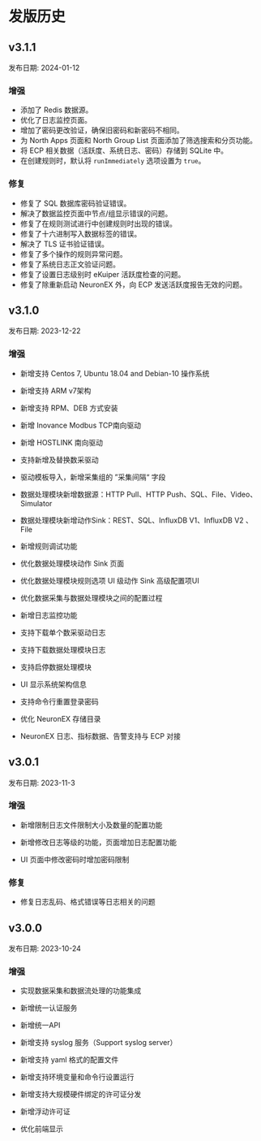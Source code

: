 # 发版历史

## v3.1.1

发布日期: 2024-01-12

### 增强
- 添加了 Redis 数据源。
- 优化了日志监控页面。
- 增加了密码更改验证，确保旧密码和新密码不相同。
- 为 North Apps 页面和 North Group List 页面添加了筛选搜索和分页功能。
- 将 ECP 相关数据（活跃度、系统日志、密码）存储到 SQLite 中。
- 在创建规则时，默认将 `runImmediately` 选项设置为 `true`。

### 修复
- 修复了 SQL 数据库密码验证错误。
- 解决了数据监控页面中节点/组显示错误的问题。
- 修复了在规则测试进行中创建规则时出现的错误。
- 修复了十六进制写入数据标签的错误。
- 解决了 TLS 证书验证错误。
- 修复了多个操作的规则异常问题。
- 修复了系统日志正文验证问题。
- 修复了设置日志级别时 eKuiper 活跃度检查的问题。
- 修复了除重新启动 NeuronEX 外，向 ECP 发送活跃度报告无效的问题。


## v3.1.0

发布日期: 2023-12-22

### 增强

- 新增支持 Centos 7, Ubuntu 18.04 and Debian-10 操作系统

- 新增支持 ARM v7架构

- 新增支持 RPM、DEB 方式安装

- 新增 Inovance Modbus TCP南向驱动

- 新增 HOSTLINK 南向驱动

- 支持新增及替换数采驱动

- 驱动模板导入，新增采集组的 ”采集间隔“ 字段

- 数据处理模块新增数据源：HTTP Pull、HTTP Push、SQL、File、Video、Simulator

- 数据处理模块新增动作Sink：REST、SQL、InfluxDB V1、InfluxDB V2 、File

- 新增规则调试功能

- 优化数据处理模块动作 Sink 页面

- 优化数据处理模块规则选项 UI 级动作 Sink 高级配置项UI

- 优化数据采集与数据处理模块之间的配置过程

- 新增日志监控功能

- 支持下载单个数采驱动日志

- 支持下载数据处理模块日志

- 支持启停数据处理模块

- UI 显示系统架构信息

- 支持命令行重置登录密码

- 优化 NeuronEX 存储目录

- NeuronEX 日志、指标数据、告警支持与 ECP 对接


## v3.0.1

发布日期: 2023-11-3

### 增强

- 新增限制日志文件限制大小及数量的配置功能

- 新增修改日志等级的功能，页面增加日志配置功能

- UI 页面中修改密码时增加密码限制


### 修复

- 修复日志乱码、格式错误等日志相关的问题



## v3.0.0

发布日期: 2023-10-24

### 增强

- 实现数据采集和数据流处理的功能集成

- 新增统一认证服务

- 新增统一API

- 新增支持 syslog 服务（Support syslog server）

- 新增支持 yaml 格式的配置文件

- 新增支持环境变量和命令行设置运行

- 新增支持大规模硬件绑定的许可证分发

- 新增浮动许可证

- 优化前端显示



